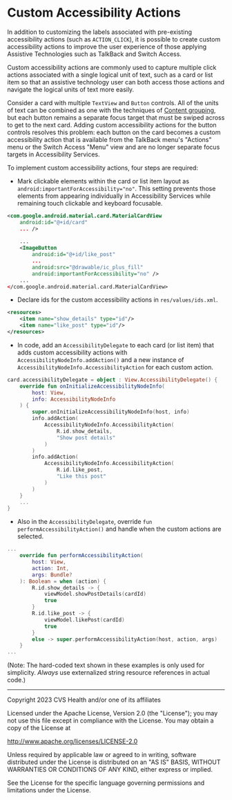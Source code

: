 # Custom Accessibility Actions
In addition to customizing the labels associated with pre-existing accessibility actions (such as `ACTION_CLICK`), it is possible to create custom accessibility actions to improve the user experience of those applying Assistive Technologies such as TalkBack and Switch Access.

Custom accessibility actions are commonly used to capture multiple click actions associated with a single logical unit of text, such as a card or list item so that an assistive technology user can both access those actions and navigate the logical units of text more easily.

Consider a card with multiple `TextView` and `Button` controls. All of the units of text can be combined as one with the techniques of [Content grouping](../grouping/ContentGrouping.md), but each button remains a separate focus target that must be swiped across to get to the next card. Adding custom accessibility actions for the button controls resolves this problem: each button on the card becomes a custom accessibility action that is available from the TalkBack menu's "Actions" menu or the Switch Access "Menu" view and are no longer separate focus targets in Accessibility Services.

To implement custom accessibility actions, four steps are required:

* Mark clickable elements within the card or list item layout as `android:importantForAccessibility="no"`. 
This setting prevents those elements from appearing 
individually in Accessibility Services while remaining touch clickable and keyboard focusable.

```xml
<com.google.android.material.card.MaterialCardView
    android:id="@+id/card"
    ... />
    
    ...
    <ImageButton
        android:id="@+id/like_post"
        ...
        android:src="@drawable/ic_plus_fill"
        android:importantForAccessibility="no" />
    ...
</com.google.android.material.card.MaterialCardView>
```

* Declare ids for the custom accessibility actions in `res/values/ids.xml`.

```xml
<resources>
    <item name="show_details" type="id"/>
    <item name="like_post" type="id"/>
</resources>
```

* In code, add an `AccessibilityDelegate` to each card (or list item) that adds custom accessibility actions with `AccessibilityNodeInfo.addAction()` and a new instance of `AccessibilityNodeInfo.AccessibilityAction` for each custom action.

```kotlin
card.accessibilityDelegate = object : View.AccessibilityDelegate() {
    override fun onInitializeAccessibilityNodeInfo(
        host: View,
        info: AccessibilityNodeInfo
    ) {
        super.onInitializeAccessibilityNodeInfo(host, info)
        info.addAction(
            AccessibilityNodeInfo.AccessibilityAction(
                R.id.show_details, 
                "Show post details"
            )
        )
        info.addAction(
            AccessibilityNodeInfo.AccessibilityAction(
                R.id.like_post, 
                "Like this post"
            )
        )
    }
    ...
}
```

* Also in the `AccessibilityDelegate`, override `fun performAccessibilityAction()` and handle when the custom actions are selected.

```kotlin
...
    override fun performAccessibilityAction(
        host: View,
        action: Int,
        args: Bundle?
    ): Boolean = when (action) {
        R.id.show_details -> {
            viewModel.showPostDetails(cardId)
            true
        }
        R.id.like_post -> {
            viewModel.likePost(cardId)
            true
        }
        else -> super.performAccessibilityAction(host, action, args)
    }
...
```

(Note: The hard-coded text shown in these examples is only used for simplicity. _Always_ use externalized string resource references in actual code.)

----

Copyright 2023 CVS Health and/or one of its affiliates
   
Licensed under the Apache License, Version 2.0 (the "License");
you may not use this file except in compliance with the License.
You may obtain a copy of the License at

http://www.apache.org/licenses/LICENSE-2.0
       
Unless required by applicable law or agreed to in writing, software
distributed under the License is distributed on an "AS IS" BASIS,
WITHOUT WARRANTIES OR CONDITIONS OF ANY KIND, either express or implied.
   
See the License for the specific language governing permissions and
limitations under the License.
